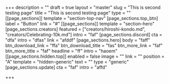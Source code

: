 +++
description = ""
draft = true
layout = "master"
slug = "This is second testing page"
title = "This is second testing page"
type = ""
[[page_sections]]
template = "section-top-nav"
[page_sections.top_btn]
label = "Button"
link = "#"
[[page_sections]]
template = "section-hero"
[page_sections.creators]
featured = ["creators/hiroshi-kondo.md", "creators/Celebrating-10k.md"]
intro = "faf"
[page_sections.discord]
cta = "dfa"
intro = "dfas"
link = "afddf"
[page_sections.hero]
body = "faff"
btn_download_link = "ffa"
btn_download_title = "fas"
btn_more_link = "faf"
btn_more_title = "faf"
headline = "ff"
intro = "haoem"
[[page_sections.hidden.top]]
enabled = false
image = ""
link = ""
position = "A"
template = "hidden-generic"
text = ""
type = "generic"
[page_sections.update]
cta = "faf"
intro = "affd"

+++
